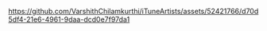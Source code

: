 https://github.com/VarshithChilamkurthi/iTuneArtists/assets/52421766/d70d5df4-21e6-4961-9daa-dcd0e7f97da1
